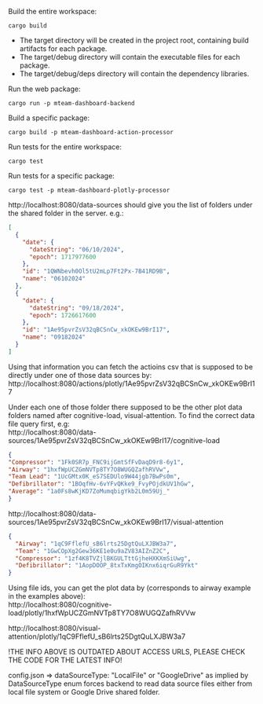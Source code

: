 Build the entire workspace:

```shell
cargo build
```

* The target directory will be created in the project root, containing build artifacts for each package.
* The target/debug directory will contain the executable files for each package.
* The target/debug/deps directory will contain the dependency libraries.

Run the web package:

```shell
cargo run -p mteam-dashboard-backend
```

Build a specific package:

```shell
cargo build -p mteam-dashboard-action-processor
```

Run tests for the entire workspace:

```shell
cargo test
```

Run tests for a specific package:

```shell
cargo test -p mteam-dashboard-plotly-processor
```


http://localhost:8080/data-sources should give you the list of folders under the shared folder in the server. e.g.:
```json
[
  {
    "date": {
      "dateString": "06/10/2024",
      "epoch": 1717977600
    },
    "id": "1QWNbevh0Ol5tU2mLp7Ft2Px-7B41RD9B",
    "name": "06102024"
  },
  {
    "date": {
      "dateString": "09/18/2024",
      "epoch": 1726617600
    },
    "id": "1Ae95pvrZsV32qBCSnCw_xkOKEw9BrI17",
    "name": "09182024"
  }
]
```
Using that information you can fetch the actioins csv that is supposed to be directly under one of those data sources by:
http://localhost:8080/actions/plotly/1Ae95pvrZsV32qBCSnCw_xkOKEw9BrI17

Under each one of those folder there supposed to be the other plot data folders named after cognitive-load, visual-attention. 
To find the correct data file query first, e.g:  
http://localhost:8080/data-sources/1Ae95pvrZsV32qBCSnCw_xkOKEw9BrI17/cognitive-load 
```json
{
"Compressor": "1Fk0SR7p_FNC9ijGmtSfFvDaqD9r8-6y1",
"Airway": "1hxfWpUCZGmNVTp8TY7O8WUGQZafhRVVw",
"Team Lead": "1UcGMtx0K_eS7SEDUlo9W44jgb7BwPs0m",
"Defibrillator": "1BOqfHv-6vYFvQKke9_FvyPOjdkUV1hGw",
"Average": "1a0Fs8wKjKD7ZoMumqbigYkb2L0m59Uj_"
}
```
http://localhost:8080/data-sources/1Ae95pvrZsV32qBCSnCw_xkOKEw9BrI17/visual-attention

```json
{
  "Airway": "1qC9FflefU_sB6lrts25DgtQuLXJBW3a7",
  "Team": "1GwCOpXg2Gew36KE1e0u9aZV83AIZnZ2C",
  "Compressor": "1zf4K8TVZjlBKGULTttGjheHXKXmSiUwg",
  "Defibrillator": "1AopDOOP_8txTxKmgOIKnx6iqrGuR9Ykt"
}
```

Using file ids, you can get the plot data by (corresponds to airway example in the examples above):  
http://localhost:8080/cognitive-load/plotly/1hxfWpUCZGmNVTp8TY7O8WUGQZafhRVVw

http://localhost:8080/visual-attention/plotly/1qC9FflefU_sB6lrts25DgtQuLXJBW3a7

!THE INFO ABOVE IS OUTDATED ABOUT ACCESS URLS, PLEASE CHECK THE CODE FOR THE LATEST INFO!

config.json => dataSourceType: "LocalFile" or "GoogleDrive" as implied by DataSourceType enum forces backend to 
read data source files either from local file system or Google Drive shared folder. 